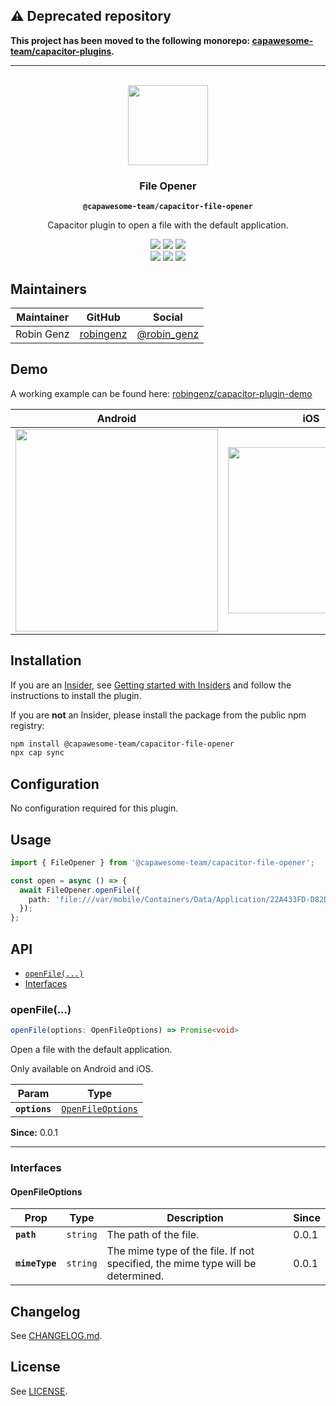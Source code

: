 ## ⚠️ Deprecated repository

**This project has been moved to the following monorepo: [capawesome-team/capacitor-plugins](https://github.com/capawesome-team/capacitor-plugins).**

-----

<p align="center"><br><img src="https://avatars.githubusercontent.com/u/105555861" width="128" height="128" /></p>
<h3 align="center">File Opener</h3>
<p align="center"><strong><code>@capawesome-team/capacitor-file-opener</code></strong></p>
<p align="center">
  Capacitor plugin to open a file with the default application.
</p>

<p align="center">
  <img src="https://img.shields.io/maintenance/yes/2023?style=flat-square" />
  <a href="https://github.com/capawesome-team/capacitor-file-opener/actions?query=workflow%3A%22CI%22"><img src="https://img.shields.io/github/actions/workflow/status/capawesome-team/capacitor-file-opener/ci.yml?branch=main&style=flat-square" /></a>
  <a href="https://github.com/capawesome-team/capacitor-file-opener"><img src="https://img.shields.io/github/license/capawesome-team/capacitor-file-opener?style=flat-square" /></a>
<br>
  <a href="https://www.npmjs.com/package/@capawesome-team/capacitor-file-opener"><img src="https://img.shields.io/npm/dw/@capawesome-team/capacitor-file-opener?style=flat-square" /></a>
  <a href="https://www.npmjs.com/package/@capawesome-team/capacitor-file-opener"><img src="https://img.shields.io/npm/v/@capawesome-team/capacitor-file-opener?style=flat-square" /></a>
  <a href="https://github.com/capawesome-team"><img src="https://img.shields.io/badge/part%20of-capawesome-%234f46e5?style=flat-square" /></a>
</p>

## Maintainers

| Maintainer | GitHub                                    | Social                                        |
| ---------- | ----------------------------------------- | --------------------------------------------- |
| Robin Genz | [robingenz](https://github.com/robingenz) | [@robin_genz](https://twitter.com/robin_genz) |

## Demo

A working example can be found here: [robingenz/capacitor-plugin-demo](https://github.com/robingenz/capacitor-plugin-demo)

| Android | iOS |
| ---------- | ---------- |
| <img src="https://user-images.githubusercontent.com/13857929/185747140-7e59ca70-96c9-4d67-a3b3-8fd9c7eb1546.gif" width="324" /> | <img src="https://user-images.githubusercontent.com/13857929/185747133-62a2b5e5-ff6f-4b30-871c-4c3609db7829.gif" width="266" /> |

## Installation

If you are an [Insider](https://capawesome.io/insiders/#what-is-insiders), see [Getting started with Insiders](https://capawesome.io/insiders/getting-started/?plugin=capacitor-file-opener) and follow the instructions to install the plugin.

If you are **not** an Insider, please install the package from the public npm registry:

```bash
npm install @capawesome-team/capacitor-file-opener
npx cap sync
```

## Configuration

No configuration required for this plugin.

## Usage

```typescript
import { FileOpener } from '@capawesome-team/capacitor-file-opener';

const open = async () => {
  await FileOpener.openFile({
    path: 'file:///var/mobile/Containers/Data/Application/22A433FD-D82D-4989-8BE6-9FC49DEA20BB/Images/test.png'
  });
};
```

## API

<docgen-index>

* [`openFile(...)`](#openfile)
* [Interfaces](#interfaces)

</docgen-index>

<docgen-api>
<!--Update the source file JSDoc comments and rerun docgen to update the docs below-->

### openFile(...)

```typescript
openFile(options: OpenFileOptions) => Promise<void>
```

Open a file with the default application. 

Only available on Android and iOS.

| Param         | Type                                                        |
| ------------- | ----------------------------------------------------------- |
| **`options`** | <code><a href="#openfileoptions">OpenFileOptions</a></code> |

**Since:** 0.0.1

--------------------


### Interfaces


#### OpenFileOptions

| Prop           | Type                | Description                                                                    | Since |
| -------------- | ------------------- | ------------------------------------------------------------------------------ | ----- |
| **`path`**     | <code>string</code> | The path of the file.                                                          | 0.0.1 |
| **`mimeType`** | <code>string</code> | The mime type of the file. If not specified, the mime type will be determined. | 0.0.1 |

</docgen-api>

## Changelog

See [CHANGELOG.md](https://github.com/capawesome-team/capacitor-file-opener/blob/main/CHANGELOG.md).

## License

See [LICENSE](https://github.com/capawesome-team/capacitor-file-opener/blob/main/LICENSE).
